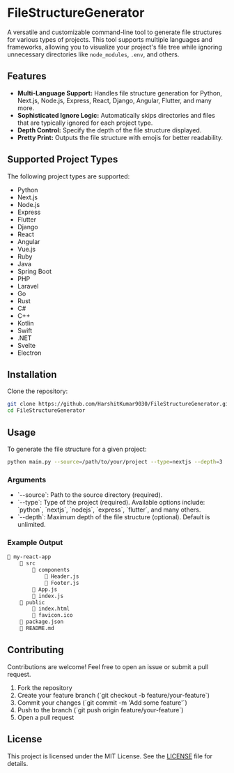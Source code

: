 
# FileStructureGenerator

A versatile and customizable command-line tool to generate file structures for various types of projects. This tool supports multiple languages and frameworks, allowing you to visualize your project's file tree while ignoring unnecessary directories like `node_modules`, `.env`, and others.

## Features

- **Multi-Language Support:** Handles file structure generation for Python, Next.js, Node.js, Express, React, Django, Angular, Flutter, and many more.
- **Sophisticated Ignore Logic:** Automatically skips directories and files that are typically ignored for each project type.
- **Depth Control:** Specify the depth of the file structure displayed.
- **Pretty Print:** Outputs the file structure with emojis for better readability.

## Supported Project Types

The following project types are supported:

- Python
- Next.js
- Node.js
- Express
- Flutter
- Django
- React
- Angular
- Vue.js
- Ruby
- Java
- Spring Boot
- PHP
- Laravel
- Go
- Rust
- C#
- C++
- Kotlin
- Swift
- .NET
- Svelte
- Electron

## Installation

Clone the repository:

```bash
git clone https://github.com/HarshitKumar9030/FileStructureGenerator.git
cd FileStructureGenerator
```

## Usage

To generate the file structure for a given project:

```bash
python main.py --source=/path/to/your/project --type=nextjs --depth=3
```

### Arguments

- \`--source\`: Path to the source directory (required).
- \`--type\`: Type of the project (required). Available options include: \`python\`, \`nextjs\`, \`nodejs\`, \`express\`, \`flutter\`, and many others.
- \`--depth\`: Maximum depth of the file structure (optional). Default is unlimited.

### Example Output

```bash
📁 my-react-app
    📂 src
        📂 components
            📄 Header.js
            📄 Footer.js
        📄 App.js
        📄 index.js
    📂 public
        📄 index.html
        📄 favicon.ico
    📄 package.json
    📄 README.md
```

## Contributing

Contributions are welcome! Feel free to open an issue or submit a pull request.

1. Fork the repository
2. Create your feature branch (\`git checkout -b feature/your-feature\`)
3. Commit your changes (\`git commit -m 'Add some feature'\`)
4. Push to the branch (\`git push origin feature/your-feature\`)
5. Open a pull request

## License

This project is licensed under the MIT License. See the [LICENSE](./LICENSE) file for details.
